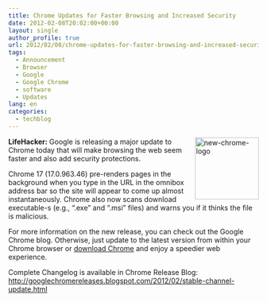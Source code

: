 ```yaml
---
title: Chrome Updates for Faster Browsing and Increased Security
date: 2012-02-08T20:02:00+00:00
layout: single
author_profile: true
url: 2012/02/08/chrome-updates-for-faster-browsing-and-increased-security/
tags:
  - Announcement
  - Browser
  - Google
  - Google Chrome
  - software
  - Updates
lang: en
categories: 
  - techblog
---
```

[<img title="new-chrome-logo" border="0" alt="new-chrome-logo" align="right" src="http://lh3.ggpht.com/-Qd_g38SBy78/TzLN15PxxLI/AAAAAAAAElk/-vsDWN_t1Eg/new-chrome-logo_thumb%25255B1%25255D.png?imgmax=800" width="128" height="125" />](http://lh3.ggpht.com/-gvkveHS1pmg/TzLNsHrIH7I/AAAAAAAAElc/6fNYvFzyaTk/s1600-h/new-chrome-logo%25255B3%25255D.png)**LifeHacker:** Google is releasing a major update to Chrome today that will make browsing the web seem faster and also add security protections. 

Chrome 17 (17.0.963.46) pre-renders pages in the background when you type in the URL in the omnibox address bar so the site will appear to come up almost instantaneously. Chrome also now scans download executable-s (e.g., “.exe” and “.msi” files) and warns you if it thinks the file is malicious. 

For more information on the new release, you can check out the Google Chrome blog. Otherwise, just update to the latest version from within your Chrome browser or [download Chrome](http://www.google.com/chrome) and enjoy a speedier web experience. 

Complete Changelog is available in Chrome Release Blog: <http://googlechromereleases.blogspot.com/2012/02/stable-channel-update.html>